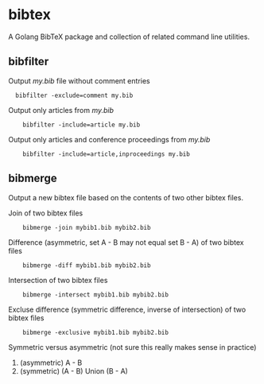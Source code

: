 
# bibtex

A Golang BibTeX package and collection of related command line utilities.

## bibfilter

Output _my.bib_ file without comment entries

```
  bibfilter -exclude=comment my.bib
```

Output only articles from _my.bib_

```
    bibfilter -include=article my.bib
```

Output only articles and conference proceedings from _my.bib_

```
    bibfilter -include=article,inproceedings my.bib
```

## bibmerge

Output a new bibtex file based on the contents of two other bibtex files.

Join of two bibtex files

```
    bibmerge -join mybib1.bib mybib2.bib
```

Difference (asymmetric, set A - B may not equal set B - A) of two bibtex files

```
    bibmerge -diff mybib1.bib mybib2.bib
```

Intersection of two bibtex files

```
    bibmerge -intersect mybib1.bib mybib2.bib
```

Excluse difference (symmetric difference, inverse of intersection) of two bibtex files

```
    bibmerge -exclusive mybib1.bib mybib2.bib
```

Symmetric versus asymmetric (not sure this really makes sense in practice)

1. (asymmetric) A - B
2. (symmetric) (A - B) Union (B - A)



